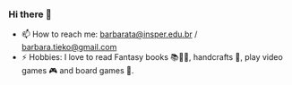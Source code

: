 ### Hi there 👋

- 📫 How to reach me: barbarata@insper.edu.br / barbara.tieko@gmail.com
- ⚡ Hobbies: I love to read Fantasy books 📚🧚‍♀️, handcrafts 🧵, play video games 🎮 and board games 🎲.

<!--
**BarbaraTieko/BarbaraTieko** is a ✨ _special_ ✨ repository because its `README.md` (this file) appears on your GitHub profile.

Here are some ideas to get you started:

- 🔭 I’m currently working on ...
- 🌱 I’m currently learning ...
- 👯 I’m looking to collaborate on ...
- 🤔 I’m looking for help with ...
- 💬 Ask me about ...
- 📫 How to reach me: ...
- 😄 Pronouns: ...
- ⚡ Fun fact: ...
-->
